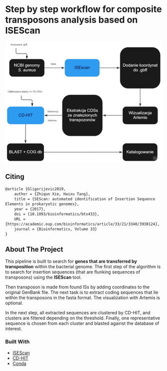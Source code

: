 # Step by step workflow for composite transposons analysis based on ISEScan


<img src="/figs/workflow_p_sa.jpg">

## Citing
```
@article {Gligorijevic2019,
	author = {Zhiqun Xie, Haixu Tang},
	title = {SEScan: automated identification of Insertion Sequence Elements in prokaryotic genomes},
	year = {2017},
	doi = {10.1093/bioinformatics/btx433},
	URL = {https://academic.oup.com/bioinformatics/article/33/21/3340/3930124},
	journal = {Bioinformatics, Volume 33}
}

```
## About The Project

This pipeline is built to search for **genes that are transferred by transposition** within the bacterial genome. The first step of the algorithm is to search for insertion sequences (that are flunking sequences of transposons) using the **ISEScan** tool. 

Then transposon is made from found ISs by adding coordinates to the original GenBank file. The next task is to extract coding sequences that lie within the transposons in the fasta format. The visualization with Artemis is optional. 

In the next step, all extracted sequences are clustered by CD-HIT, and clusters are filtered depending on the threshold. Finally, one representative sequence is chosen from each cluster and blasted against the database of interest. 

### Built With

* [ISEScan](https://github.com/xiezhq/ISEScan)
* [CD-HIT](https://anaconda.org/bioconda/cd-hit)
* [Conda](https://docs.conda.io/en/latest/miniconda.html)